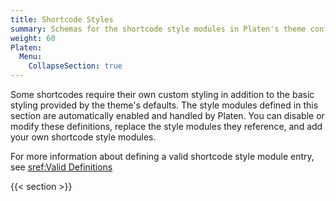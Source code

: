 ```yaml
---
title: Shortcode Styles
summary: Schemas for the shortcode style modules in Platen's theme configuration.
weight: 60
Platen:
  Menu:
    CollapseSection: true
---
```


Some shortcodes require their own custom styling in addition to the basic styling provided by the
theme's defaults. The style modules defined in this section are automatically enabled and handled by
Platen. You can disable or modify these definitions, replace the style modules they reference, and
add your own shortcode style modules.

For more information about defining a valid shortcode style module entry, see
[sref:Valid Definitions]

{{< section >}}

<!-- Link References -->
[sref:Valid Definitions]: Platen.Site.Theme.Shortcodes.Valid
